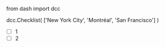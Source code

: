 from dash import dcc

dcc.Checklist(
    ['New York City',
     'Montréal',
     'San Francisco']
)


* [ ] 1
* [ ] 2

